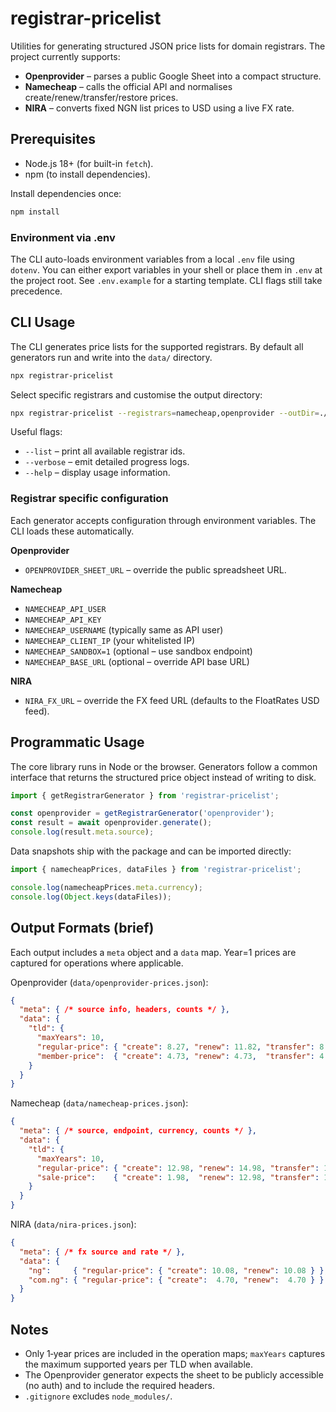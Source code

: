 # registrar-pricelist

Utilities for generating structured JSON price lists for domain registrars. The project currently supports:

- **Openprovider** – parses a public Google Sheet into a compact structure.
- **Namecheap** – calls the official API and normalises create/renew/transfer/restore prices.
- **NIRA** – converts fixed NGN list prices to USD using a live FX rate.

## Prerequisites

- Node.js 18+ (for built-in `fetch`).
- npm (to install dependencies).

Install dependencies once:

```bash
npm install
```

### Environment via .env

The CLI auto-loads environment variables from a local `.env` file using `dotenv`. You can either export variables in your shell or place them in `.env` at the project root. See `.env.example` for a starting template. CLI flags still take precedence.

## CLI Usage

The CLI generates price lists for the supported registrars. By default all generators run and write into the `data/` directory.

```bash
npx registrar-pricelist
```

Select specific registrars and customise the output directory:

```bash
npx registrar-pricelist --registrars=namecheap,openprovider --outDir=./data
```

Useful flags:

- `--list` – print all available registrar ids.
- `--verbose` – emit detailed progress logs.
- `--help` – display usage information.

### Registrar specific configuration

Each generator accepts configuration through environment variables. The CLI loads these automatically.

**Openprovider**

- `OPENPROVIDER_SHEET_URL` – override the public spreadsheet URL.

**Namecheap**

- `NAMECHEAP_API_USER`
- `NAMECHEAP_API_KEY`
- `NAMECHEAP_USERNAME` (typically same as API user)
- `NAMECHEAP_CLIENT_IP` (your whitelisted IP)
- `NAMECHEAP_SANDBOX=1` (optional – use sandbox endpoint)
- `NAMECHEAP_BASE_URL` (optional – override API base URL)

**NIRA**

- `NIRA_FX_URL` – override the FX feed URL (defaults to the FloatRates USD feed).

## Programmatic Usage

The core library runs in Node or the browser. Generators follow a common interface that returns the structured price object instead of writing to disk.

```js
import { getRegistrarGenerator } from 'registrar-pricelist';

const openprovider = getRegistrarGenerator('openprovider');
const result = await openprovider.generate();
console.log(result.meta.source);
```

Data snapshots ship with the package and can be imported directly:

```js
import { namecheapPrices, dataFiles } from 'registrar-pricelist';

console.log(namecheapPrices.meta.currency);
console.log(Object.keys(dataFiles));
```

## Output Formats (brief)

Each output includes a `meta` object and a `data` map. Year=1 prices are captured for operations where applicable.

Openprovider (`data/openprovider-prices.json`):

```json
{
  "meta": { /* source info, headers, counts */ },
  "data": {
    "tld": {
      "maxYears": 10,
      "regular-price": { "create": 8.27, "renew": 11.82, "transfer": 8.27, "restore": 17.75 },
      "member-price":  { "create": 4.73, "renew": 4.73,  "transfer": 4.73,  "restore": 17.75 }
    }
  }
}
```

Namecheap (`data/namecheap-prices.json`):

```json
{
  "meta": { /* source, endpoint, currency, counts */ },
  "data": {
    "tld": {
      "maxYears": 10,
      "regular-price": { "create": 12.98, "renew": 14.98, "transfer": 13.98 },
      "sale-price":    { "create": 1.98,  "renew": 12.98, "transfer": 11.98 }
    }
  }
}
```

NIRA (`data/nira-prices.json`):

```json
{
  "meta": { /* fx source and rate */ },
  "data": {
    "ng":     { "regular-price": { "create": 10.08, "renew": 10.08 } },
    "com.ng": { "regular-price": { "create":  4.70, "renew":  4.70 } }
  }
}
```

## Notes

- Only 1‑year prices are included in the operation maps; `maxYears` captures the maximum supported years per TLD when available.
- The Openprovider generator expects the sheet to be publicly accessible (no auth) and to include the required headers.
- `.gitignore` excludes `node_modules/`.
